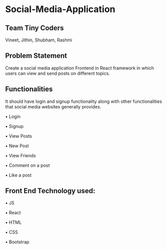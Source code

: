 # Social-Media-Application

## Team Tiny Coders
Vineet, Jithin, Shubham, Rashmi

## Problem Statement
Create a social media application Frontend in React framework in which users can view and send
posts on different topics.

## Functionalities
It should have login and signup functionality along with other functionalities that social media
websites generally provides.

• Login

• Signup

• View Posts

• New Post

• View Friends

• Comment on a post

• Like a post

## Front End Technology used:


• JS

• React

• HTML

• CSS

• Bootstrap



